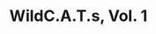 ---
title: "WildC.A.T.s, Vol. 1"
issue: 0A
issue_nr: 0
full_title: ""
subtitle: ""
story_arc: ""
crossover: ""
variant: A
publisher: Image Comics
creators: 
  - Scott Lobdell
  - Jim Lee
  - Scott Williams
release_date: "Jun 29, 1993"
release_year: 1993
genre:
  - Action
  - Adventure
  - Super-Heroes
format: Comic
pages: 24
signed_by: ""
price: 2.5
---